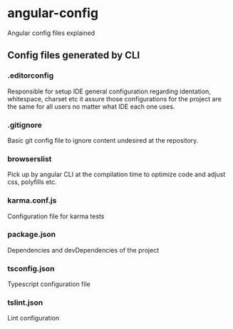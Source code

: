 # angular-config
Angular config files explained


## Config files generated by CLI

### .editorconfig

Responsible for setup IDE general configuration regarding identation, whitespace, charset etc it assure those configurations
for the project are the same for all users no matter what IDE each one uses.

### .gitignore

Basic git config file to ignore content undesired at the repository.

### browserslist 

Pick up by angular CLI at the compilation time to optimize code and adjust css, polyfills etc.

### karma.conf.js

Configuration file for karma tests

### package.json

Dependencies and devDependencies of the project

### tsconfig.json

Typescript configuration file 

### tslint.json

Lint configuration
